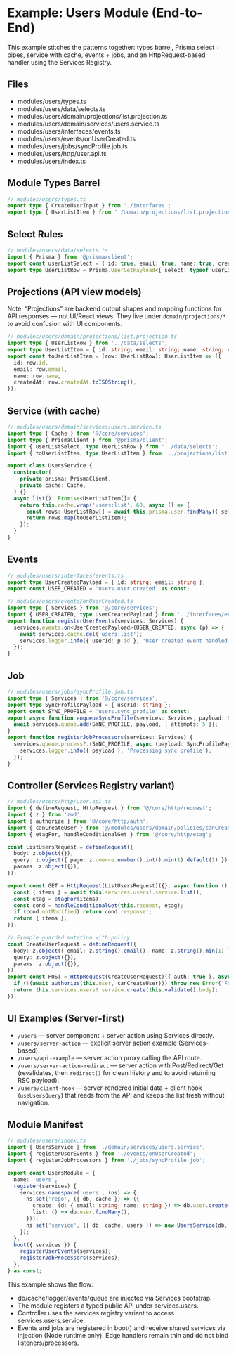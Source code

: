 # Example: Users Module (End-to-End)

This example stitches the patterns together: types barrel, Prisma select + pipes, service with cache, events + jobs, and an HttpRequest-based handler using the Services Registry.

## Files

- modules/users/types.ts
- modules/users/data/selects.ts
- modules/users/domain/projections/list.projection.ts
- modules/users/domain/services/users.service.ts
- modules/users/interfaces/events.ts
- modules/users/events/onUserCreated.ts
- modules/users/jobs/syncProfile.job.ts
- modules/users/http/user.api.ts
- modules/users/index.ts

## Module Types Barrel

```ts
// modules/users/types.ts
export type { CreateUserInput } from './interfaces';
export type { UserListItem } from './domain/projections/list.projection';
```

## Select Rules

```ts
// modules/users/data/selects.ts
import { Prisma } from '@prisma/client';
export const userListSelect = { id: true, email: true, name: true, createdAt: true } as const;
export type UserListRow = Prisma.UserGetPayload<{ select: typeof userListSelect }>;
```

## Projections (API view models)

Note: “Projections” are backend output shapes and mapping functions for API responses — not UI/React views. They live under `domain/projections/*` to avoid confusion with UI components.

```ts
// modules/users/domain/projections/list.projection.ts
import type { UserListRow } from '../data/selects';
export type UserListItem = { id: string; email: string; name: string; createdAt: string };
export const toUserListItem = (row: UserListRow): UserListItem => ({
  id: row.id,
  email: row.email,
  name: row.name,
  createdAt: row.createdAt.toISOString(),
});
```

## Service (with cache)

```ts
// modules/users/domain/services/users.service.ts
import type { Cache } from '@/core/services';
import type { PrismaClient } from '@prisma/client';
import { userListSelect, type UserListRow } from '../data/selects';
import { toUserListItem, type UserListItem } from '../projections/list.projection';

export class UsersService {
  constructor(
    private prisma: PrismaClient,
    private cache: Cache,
  ) {}
  async list(): Promise<UserListItem[]> {
    return this.cache.wrap('users:list', 60, async () => {
      const rows: UserListRow[] = await this.prisma.user.findMany({ select: userListSelect });
      return rows.map(toUserListItem);
    });
  }
}
```

## Events

```ts
// modules/users/interfaces/events.ts
export type UserCreatedPayload = { id: string; email: string };
export const USER_CREATED = 'users.user.created' as const;
```

```ts
// modules/users/events/onUserCreated.ts
import type { Services } from '@/core/services';
import { USER_CREATED, type UserCreatedPayload } from '../interfaces/events';
export function registerUserEvents(services: Services) {
  services.events.on<UserCreatedPayload>(USER_CREATED, async (p) => {
    await services.cache.del('users:list');
    services.logger.info({ userId: p.id }, 'User created event handled');
  });
}
```

## Job

```ts
// modules/users/jobs/syncProfile.job.ts
import type { Services } from '@/core/services';
export type SyncProfilePayload = { userId: string };
export const SYNC_PROFILE = 'users.sync_profile' as const;
export async function enqueueSyncProfile(services: Services, payload: SyncProfilePayload) {
  await services.queue.add(SYNC_PROFILE, payload, { attempts: 5 });
}
export function registerJobProcessors(services: Services) {
  services.queue.process?.(SYNC_PROFILE, async (payload: SyncProfilePayload) => {
    services.logger.info({ payload }, 'Processing sync profile');
  });
}
```

## Controller (Services Registry variant)

```ts
// modules/users/http/user.api.ts
import { defineRequest, HttpRequest } from '@/core/http/request';
import { z } from 'zod';
import { authorize } from '@/core/http/auth';
import { canCreateUser } from '@/modules/users/domain/policies/canCreateUser';
import { etagFor, handleConditionalGet } from '@/core/http/etag';

const ListUsersRequest = defineRequest({
  body: z.object({}),
  query: z.object({ page: z.coerce.number().int().min(1).default(1) }),
  params: z.object({}),
});

export const GET = HttpRequest(ListUsersRequest)({}, async function () {
  const { items } = await this.services.users!.service.list();
  const etag = etagFor(items);
  const cond = handleConditionalGet(this.request, etag);
  if (cond.notModified) return cond.response!;
  return { items };
});

// Example guarded mutation with policy
const CreateUserRequest = defineRequest({
  body: z.object({ email: z.string().email(), name: z.string().min(1) }),
  query: z.object({}),
  params: z.object({}),
});
export const POST = HttpRequest(CreateUserRequest)({ auth: true }, async function () {
  if (!(await authorize(this.user, canCreateUser))) throw new Error('Forbidden');
  return this.services.users!.service.create(this.validate().body);
});
```

## UI Examples (Server-first)

- `/users` — server component + server action using Services directly.
- `/users/server-action` — explicit server action example (Services-based).
- `/users/api-example` — server action proxy calling the API route.
- `/users/server-action-redirect` — server action with Post/Redirect/Get (revalidates, then `redirect()` for clean history and to avoid returning RSC payload).
- `/users/client-hook` — server-rendered initial data + client hook (`useUsersQuery`) that reads from the API and keeps the list fresh without navigation.

## Module Manifest

```ts
// modules/users/index.ts
import { UsersService } from './domain/services/users.service';
import { registerUserEvents } from './events/onUserCreated';
import { registerJobProcessors } from './jobs/syncProfile.job';

export const UsersModule = {
  name: 'users',
  register(services) {
    services.namespace('users', (ns) => {
      ns.set('repo', ({ db, cache }) => ({
        create: (d: { email: string; name: string }) => db.user.create({ data: d }),
        list: () => db.user.findMany(),
      }));
      ns.set('service', ({ db, cache, users }) => new UsersService(db, cache));
    });
  },
  boot({ services }) {
    registerUserEvents(services);
    registerJobProcessors(services);
  },
} as const;
```

This example shows the flow:

- db/cache/logger/events/queue are injected via Services bootstrap.
- The module registers a typed public API under services.users.
- Controller uses the services registry variant to access services.users.service.
- Events and jobs are registered in boot() and receive shared services via injection (Node runtime only). Edge handlers remain thin and do not bind listeners/processors.
